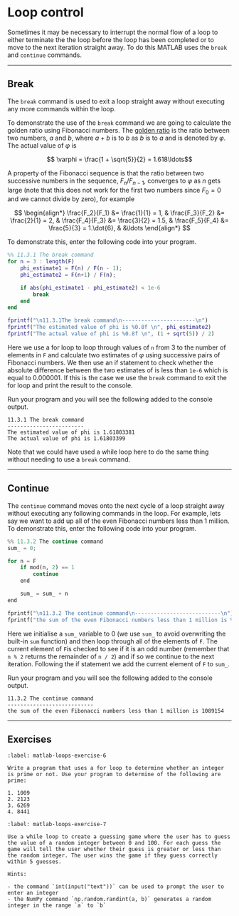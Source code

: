 # Loop control

Sometimes it may be necessary to interrupt the normal flow of a loop to either terminate the the loop before the loop has been completed or to move to the next iteration straight away. To do this MATLAB uses the `break` and `continue` commands.

---

## Break

The `break` command is used to exit a loop straight away without executing any more commands within the loop.

To demonstrate the use of the `break` command we are going to calculate the golden ratio using Fibonacci numbers. The <a href="https://en.wikipedia.org/wiki/Golden_ratio" target="_blank">golden ratio</a> is the ratio between two numbers, $a$ and $b$, where $a+b$ is to $b$ as $b$ is to $a$ and is denoted by $\varphi$. The actual value of $\varphi$ is

$$ \varphi = \frac{1 + \sqrt{5}}{2} = 1.618\ldots$$

A property of the Fibonacci sequence is that the ratio between two successive numbers in the sequence, $F_{n} / F_{n-1}$, converges to $\varphi$ as $n$ gets large (note that this does not work for the first two numbers since $F_0 = 0$ and we cannot divide by zero), for example

$$ \begin{align*}
    \frac{F_2}{F_1} &= \frac{1}{1} = 1, &
    \frac{F_3}{F_2} &= \frac{2}{1} = 2, &
    \frac{F_4}{F_3} &= \frac{3}{2} = 1.5, &
    \frac{F_5}{F_4} &= \frac{5}{3} = 1.\dot{6}, &
    &\ldots
\end{align*} $$

To demonstrate this, enter the following code into your program.

```matlab
%% 11.3.1 The break command
for n = 3 : length(F)
    phi_estimate1 = F(n) / F(n - 1);
    phi_estimate2 = F(n+1) / F(n);

    if abs(phi_estimate1 - phi_estimate2) < 1e-6
        break
    end
end

fprintf("\n11.3.1The break command\n-----------------------\n")
fprintf("The estimated value of phi is %0.8f \n", phi_estimate2)
fprintf("The actual value of phi is %0.8f \n", (1 + sqrt(5)) / 2)
```

Here we use a for loop to loop through values of `n` from 3 to the number of elements in `F` and calculate two estimates of $\varphi$ using successive pairs of Fibonacci numbers. We then use an if statement to check whether the absolute difference between the two estimates of is less than `1e-6` which is equal to 0.000001. If this is the case we use the `break` command to exit the for loop and print the result to the console.

Run your program and you will see the following added to the console output.

```text
11.3.1 The break command
------------------------
The estimated value of phi is 1.61803381 
The actual value of phi is 1.61803399 
```

Note that we could have used a while loop here to do the same thing without needing to use a `break` command.

---

## Continue

The `continue` command moves onto the next cycle of a loop straight away without executing any following commands in the loop. For example, lets say we want to add up all of the even Fibonacci numbers less than 1 million. To demonstrate this, enter the following code into your program.

```python
%% 11.3.2 The continue command
sum_ = 0;

for n = F
    if mod(n, 2) == 1
        continue
    end

    sum_ = sum_ + n
end

fprintf("\n11.3.2 The continue command\n---------------------------\n")
fprintf("the sum of the even Fibonacci numbers less than 1 million is %d \n", sum_)
```

Here we initialise a `sum_` variable to 0 (we use `sum_` to avoid overwriting the built-in `sum` function) and then loop through all of the elements of `F`. The current element of `F`is checked to see if it is an odd number (remember that `n % 2` returns the remainder of `n / 2`) and if so we continue to the next iteration. Following the if statement we add the current element of `F` to `sum_`.

Run your program and you will see the following added to the console output.

```text
11.3.2 The continue command
---------------------------
the sum of the even Fibonacci numbers less than 1 million is 1089154 
```

---

## Exercises

```{exercise}
:label: matlab-loops-exercise-6

Write a program that uses a for loop to determine whether an integer is prime or not. Use your program to determine of the following are prime:

1. 1009
2. 2123
3. 6269
4. 8441
```

```{exercise}
:label: matlab-loops-exercise-7

Use a while loop to create a guessing game where the user has to guess the value of a random integer between 0 and 100. For each guess the game will tell the user whether their guess is greater or less than the random integer. The user wins the game if they guess correctly within 5 guesses. 

Hints:

- the command `int(input("text"))` can be used to prompt the user to enter an integer
- the NumPy command `np.random.randint(a, b)` generates a random integer in the range `a` to `b`
```
